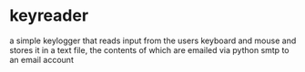 # keyreader
a simple keylogger that reads input from the users keyboard and mouse and stores it in a text file, the contents of which are emailed via python smtp to an email account
